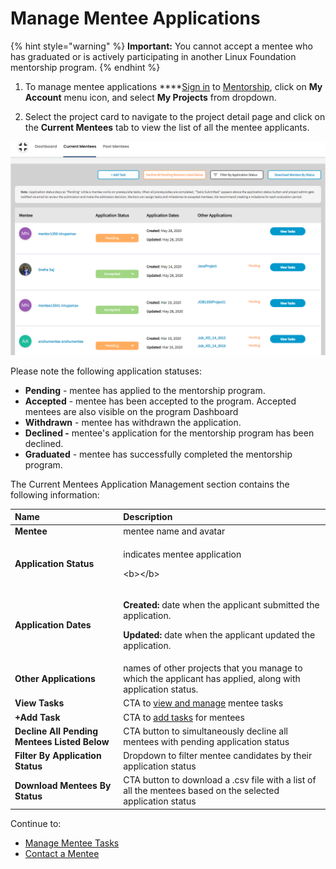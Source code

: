 # Manage Mentee Applications

{% hint style="warning" %}
**Important:** You cannot accept a mentee who has graduated or is actively participating in another Linux Foundation mentorship program.
{% endhint %}

1. To manage mentee applications ****[Sign in](../../../sso/sign-in/) to [Mentorship](https://people.communitybridge.org/), click on **My Account** menu icon, and select **My Projects** from dropdown.

2. Select the project card to navigate to the project detail page and click on the **Current Mentees** tab to view the list of all the mentee applicants. 

![Mentee Application Status](../../../.gitbook/assets/mentee-application-admin.png)

Please note the following application statuses: 

* **Pending** - mentee has applied to the mentorship program. 
* **Accepted** - mentee has been accepted to the program. Accepted mentees are also visible  on the program Dashboard
* **Withdrawn** - mentee has withdrawn the application. 
* **Declined -** mentee's application for the mentorship program has been declined.
* **Graduated** - mentee has successfully completed the mentorship program. 

The Current Mentees Application Management section contains the following information:

<table>
  <thead>
    <tr>
      <th style="text-align:left">Name</th>
      <th style="text-align:left">Description</th>
    </tr>
  </thead>
  <tbody>
    <tr>
      <td style="text-align:left"><b>Mentee</b>
      </td>
      <td style="text-align:left">mentee name and avatar</td>
    </tr>
    <tr>
      <td style="text-align:left"><b>Application Status</b>
      </td>
      <td style="text-align:left">
        <p>indicates mentee application</p>
        <p>&lt;b&gt;&lt;/b&gt;</p>
      </td>
    </tr>
    <tr>
      <td style="text-align:left"><b>Application Dates</b>
      </td>
      <td style="text-align:left">
        <p><b>Created:  </b>date when the applicant submitted the application.</p>
        <p><b>Updated: </b>date when the applicant updated the application.</p>
      </td>
    </tr>
    <tr>
      <td style="text-align:left"><b>Other Applications</b>
      </td>
      <td style="text-align:left">names of other projects that you manage to which the applicant has applied,
        along with application status.</td>
    </tr>
    <tr>
      <td style="text-align:left"><b>View Tasks</b>
      </td>
      <td style="text-align:left">CTA to <a href="manage-mentee-tasks.md">view and manage</a> mentee tasks</td>
    </tr>
    <tr>
      <td style="text-align:left"><b>+Add Task</b>
      </td>
      <td style="text-align:left">CTA to <a href="manage-mentee-tasks.md#add-task">add tasks</a> for mentees</td>
    </tr>
    <tr>
      <td style="text-align:left"><b>Decline All Pending Mentees Listed Below</b>
      </td>
      <td style="text-align:left">CTA button to simultaneously decline all mentees with pending application
        status</td>
    </tr>
    <tr>
      <td style="text-align:left"><b>Filter By Application Status</b>
      </td>
      <td style="text-align:left">Dropdown to filter mentee candidates by their application status</td>
    </tr>
    <tr>
      <td style="text-align:left"><b>Download Mentees By Status</b>
      </td>
      <td style="text-align:left">CTA button to download a .csv file with a list of all the mentees based
        on the selected application status</td>
    </tr>
  </tbody>
</table>

Continue to:

* [Manage Mentee Tasks](manage-mentee-tasks.md)
* [Contact a Mentee](contact-a-mentee.md)

